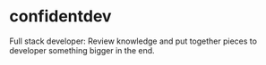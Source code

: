 # confidentdev

Full stack developer: Review knowledge and put together pieces to developer something bigger in the end.